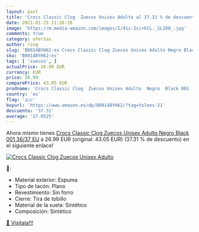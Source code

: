 ```yaml
---
layout: post
title: 'Crocs Classic Clog  Zuecos Unisex Adulto al 37.31 % de descuento'
date: 2021-01-25 21:26:28
image: 'https://m.media-amazon.com/images/I/41z-2si+kCL._SL200_.jpg'
comments: true
category: ofertas
author: ring
slug: 'B0014BYH62-es Crocs Classic Clog Zuecos Unisex Adulto Negro Black 001...'
sku: 'B0014BYH62-es'
tags: [ 'zuecos', ]
actualPrice: 26.99 EUR
currency: EUR
price: 26.99
comparePrice: 43.05 EUR
prodname: 'Crocs Classic Clog  Zuecos Unisex Adulto  Negro  Black 001   36/37 EU'
country: 'es'
flag: '🇪🇸'
buyurl: 'https://www.amazon.es/dp/B0014BYH62/?tag=tolees-21'
descuento: '37.31'
average: '27.0525'
---
```


Ahora mismo tienes [Crocs Classic Clog  Zuecos Unisex Adulto  Negro  Black 001   36/37 EU](https://www.amazon.es/dp/B0014BYH62/?tag=tolees-21) a 26.99 EUR (original: 43.05 EUR) (37.31 %  de descuento) en el siguiente enlace!

[![Crocs Classic Clog  Zuecos Unisex Adulto](https://m.media-amazon.com/images/I/41z-2si+kCL._SL200_.jpg)](https://www.amazon.es/dp/B0014BYH62/?tag=tolees-21)

🔎:

- Material exterior: Espuma
- Tipo de tacón: Plano
- Revestimiento: Sin forro
- Cierre: Tira de tobillo
- Material de la suela: Sintético
- Composición: Sintético

[🛒 Visítala!!!](https://www.amazon.es/dp/B0014BYH62/?tag=tolees-21)
